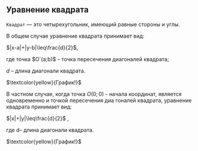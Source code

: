 ## Уравнение квадрата
`Квадрат` — это четырехугольник, имеющий равные стороны и углы. 

В общем случае уравнение квадрата принимает вид:

 
$|x-a|+|y-b|\leq\frac{d}{2}$,

где точка $О`(a;b)$ – точка пересечения диагоналей квадрата;

$d$ – длина диагонали квадрата.

$\textcolor{yellow}{График!}$

 В частном случае, когда точка $О(0;0)$ - начала координат, является одновременно и точкой пересечения диа
 гоналей квадрата, уравнение квадрата принимает вид:

 

$|x|+|y|\leq\frac{d}{2}$ ,

где d– длина диагонали квадрата.

$\textcolor{yellow}{График!}$